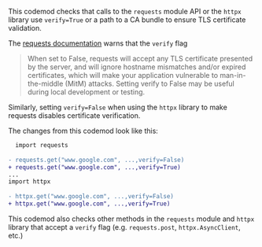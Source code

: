This codemod checks that calls to the `requests` module API or the `httpx` library use `verify=True` or a path to a CA bundle to ensure TLS certificate validation.

The [requests documentation](https://requests.readthedocs.io/en/latest/api/) warns that the `verify` flag
> When set to False, requests will accept any TLS certificate presented by the server, and will ignore hostname mismatches and/or expired certificates, which will make your application vulnerable to man-in-the-middle (MitM) attacks. Setting verify to False may be useful during local development or testing.

Similarly, setting `verify=False` when using the `httpx` library to make requests disables certificate verification.

The changes from this codemod look like this:


```diff
  import requests
  
- requests.get("www.google.com", ...,verify=False)
+ requests.get("www.google.com", ...,verify=True)
...
import httpx
  
- httpx.get("www.google.com", ...,verify=False)
+ httpx.get("www.google.com", ...,verify=True)

```

This codemod also checks other methods in the `requests` module and `httpx` library that accept a `verify` flag (e.g. `requests.post`, `httpx.AsyncClient`, etc.)
